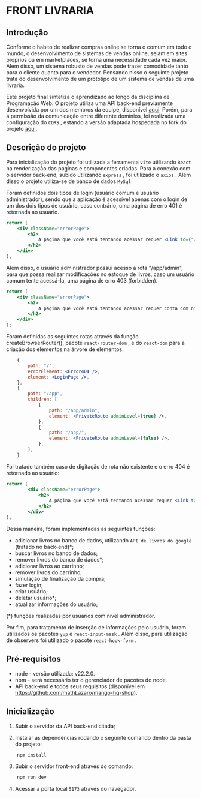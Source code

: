 # FRONT LIVRARIA

## Introdução

Conforme o habito de realizar compras online se torna o comum em todo o mundo, o desenvolvimento de sistemas de vendas online, sejam em sites próprios ou em marketplaces, se torna uma necessidade cada vez maior. Além disso, um sistema robusto de vendas pode trazer comodidade tanto para o cliente quanto para o vendedor. Pensando nisso o seguinte projeto trata do desenvolvimento de um protótipo de um sistema de vendas de uma livraria.

Este projeto final sintetiza o aprendizado ao longo da disciplina de Programação Web. O projeto utiliza uma API back-end previamente desenvolvida por um dos membros da equipe, disponível [aqui](https://github.com/tomlavez/mango-hq-shop). Porém, para a permissão da comunicação entre diferente domínios, foi realizada uma configuração do `CORS` , estando a versão adaptada hospedada no fork do projeto [aqui](https://github.com/mathLazaro/mango-hq-shop).

## Descrição do projeto

Para inicialização do projeto foi utilizada a ferramenta `vite` utilizando `React` na renderização das páginas e componentes criadas. Para a conexão com o servidor back-end, subido utilizando `express` , foi utilizado o `axios` . Além disso o projeto utiliza-se de banco de dados `MySql`

Foram definidos dois tipos de login (usuário comum e usuário administrador), sendo que a aplicação é acessível apenas com o login de um dos dois tipos de usuário, caso contrário, uma página de erro 401 é retornada ao usuário.

```jsx
return (
    <div className="errorPage">
        <h2>
            A página que você está tentando acessar requer <Link to={"/"}>login</Link>
        </h2>
    </div>
);
```

Além disso, o usuário administrador possui acesso à rota "/app/admin", para que possa realizar modificações no estoque de livros, caso um usuário comum tente acessá-la, uma página de erro 403 (forbidden).

```jsx
return (
    <div className="errorPage">
        <h2>
            A página que você está tentando acessar requer conta com nível administrador. <Link to={"/app/"}>Votar</Link>
        </h2>
    </div>
);
```

Foram definidas as seguintes rotas através da função createBrowserRouter(), pacote `react-router-dom` , e do `react-dom` para a criação dos elementos na árvore de elementos:

```jsx
    {
        path: "/",
        errorElement: <Error404 />,
        element: <LoginPage />,
    },
    {
        path: "/app",
        children: [
            {
                path: "/app/admin",
                element: <PrivateRoute adminLevel={true} />,
            },
            {
                path: "/app/",
                element: <PrivateRoute adminLevel={false} />,
            },
        ],
    }
```

Foi tratado também caso de digitação de rota não existente e o erro 404 é retornado ao usuário:

```jsx
return (
        <div className="errorPage">
            <h2>
                A página que você está tentando acessar requer <Link to={"/"}>login</Link>
            </h2>
        </div>
);
```

Dessa maneira, foram implementadas as seguintes funções:

* adicionar livros no banco de dados, utilizando `API de livros do google` (tratado no back-end)*; 
* buscar livros no banco de dados; 
* remover livros do banco de dados*; 
* adicionar livros ao carrinho; 
* remover livros do carrinho; 
* simulação de finalização da compra; 
* fazer login;
* criar usuário; 
* deletar usuário*;
* atualizar informações do usuário;

(*) funções realizadas por usuários com nível administrador.

Por fim, para tratamento de inserção de informações pelo usuário, foram utilizados os pacotes `yup` e `react-input-mask` . Além disso, para utilização de observers foi utilizado o pacote `react-hook-form` .


## Pré-requisitos

- node - versão utilizada: v22.2.0.
- npm - será necessário ter o gerenciador de pacotes do node.
- API back-end e todos seus requisitos (disponível em https://github.com/mathLazaro/mango-hq-shop).

## Inicialização

1. Subir o servidor da API back-end citada;

2. Instalar as dependências rodando o seguinte comando dentro da pasta do projeto:

~~~cmd
    npm install
~~~

3. Subir o servidor front-end através do comando:

~~~cmd
    npm run dev
~~~

4. Acessar a porta local `5173` através do navegador.
